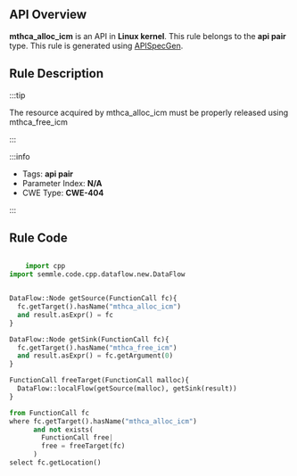 ---
---


## API Overview
**mthca_alloc_icm** is an API in **Linux kernel**. This rule belongs to the **api pair** type. This rule is generated using [APISpecGen](../../tools/APISpecGen).
## Rule Description

:::tip

The resource acquired by mthca_alloc_icm must be properly released using mthca_free_icm

:::

:::info

- Tags: **api pair**
- Parameter Index: **N/A**
- CWE Type: **CWE-404**

:::

## Rule Code
```python

    import cpp
import semmle.code.cpp.dataflow.new.DataFlow


DataFlow::Node getSource(FunctionCall fc){
  fc.getTarget().hasName("mthca_alloc_icm")
  and result.asExpr() = fc
}

DataFlow::Node getSink(FunctionCall fc){
  fc.getTarget().hasName("mthca_free_icm")
  and result.asExpr() = fc.getArgument(0)
}

FunctionCall freeTarget(FunctionCall malloc){
  DataFlow::localFlow(getSource(malloc), getSink(result))
}

from FunctionCall fc
where fc.getTarget().hasName("mthca_alloc_icm")
      and not exists(
        FunctionCall free| 
        free = freeTarget(fc)
      )
select fc.getLocation()

    
```